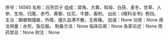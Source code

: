 序号：14565
名称：压热饮子
组成：犀角、大黄、知母、白茯、麦冬、甘草、人参、生地、归尾、赤芍、蒺藜、红花、牛膝、香附。
出处：《眼科全书》卷四。
主治：眼被物撞破，外障，撞久血滞不散，无疼痛。
加减：None
功效：None
用法用量：水煎，饭后服。
制备方法：None
临床应用：None
各家论述：None
用药禁忌：None
附注：None
